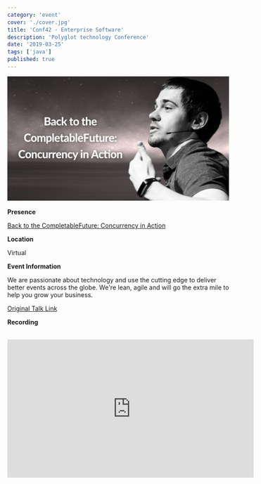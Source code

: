 ```yaml
---
category: 'event'
cover: './cover.jpg'
title: 'Conf42 - Enterprise Software'
description: 'Polyglot technology Conference'
date: '2019-03-25'
tags: ['java']
published: true
---
```

![cover](./cover.jpg)

**Presence**

[Back to the CompletableFuture: Concurrency in Action]()

**Location**

Virtual

**Event Information**

We are passionate about technology and use the cutting edge to deliver better events across the globe. We're lean, agile and will go the extra mile to help you grow your business.

[Original Talk Link](https://www.conf42.com/Enterprise_Software_2021_Dmitry_Vinnik_concurrency)


**Recording**

<br>

<iframe width="560" height="315" src="https://www.youtube.com/embed/it0Zo5QhlQk" title="YouTube video player" frameborder="0" allow="accelerometer; autoplay; clipboard-write; encrypted-media; gyroscope; picture-in-picture" allowfullscreen></iframe>

<br>
